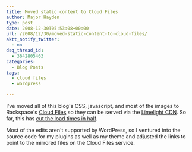```yaml
---
title: Moved static content to Cloud Files
author: Major Hayden
type: post
date: 2008-12-30T05:53:08+00:00
url: /2008/12/30/moved-static-content-to-cloud-files/
aktt_notify_twitter:
  - no
dsq_thread_id:
  - 3642805463
categories:
  - Blog Posts
tags:
  - cloud files
  - wordpress

---
```

I've moved all of this blog's CSS, javascript, and most of the images to Rackspace's [Cloud Files][1] so they can be served via the [Limelight CDN][2]. So far, this has [cut the load times in half][3].

Most of the edits aren't supported by WordPress, so I ventured into the source code for my plugins as well as my theme and adjusted the links to point to the mirrored files on the Cloud Files service.

 [1]: http://www.mosso.com/cloudfiles.jsp
 [2]: http://www.limelightnetworks.com/
 [3]: http://cdn.cloudfiles.mosso.com/c8031/rackerhacker_static_content_cdn_psinet_london.png
